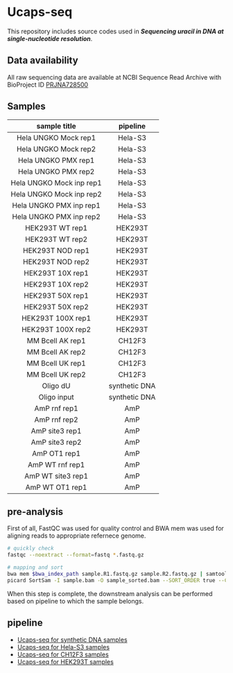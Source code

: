 # Ucaps-seq
This repository includes source codes used in ***Sequencing uracil in DNA at single-nucleotide resolution***.

## Data availability
All raw sequencing data are available at NCBI Sequence Read Archive with BioProject ID [PRJNA728500](https://www.ncbi.nlm.nih.gov/bioproject/?term=PRJNA728500)

## Samples

| sample title | pipeline |
| :---: | :---: |
| Hela UNGKO Mock rep1 | Hela-S3 |
| Hela UNGKO Mock rep2 | Hela-S3 |
| Hela UNGKO PMX rep1 | Hela-S3 |
| Hela UNGKO PMX rep2 | Hela-S3 |
| Hela UNGKO Mock inp rep1 | Hela-S3 |
| Hela UNGKO Mock inp rep2 | Hela-S3 |
| Hela UNGKO PMX inp rep1 | Hela-S3 |
| Hela UNGKO PMX inp rep2 | Hela-S3 |
| HEK293T WT rep1 | HEK293T |
| HEK293T WT rep2 | HEK293T |
| HEK293T NOD rep1 | HEK293T |
| HEK293T NOD rep2 | HEK293T |
| HEK293T 10X rep1 | HEK293T |
| HEK293T 10X rep2 | HEK293T |
| HEK293T 50X rep1 | HEK293T |
| HEK293T 50X rep2 | HEK293T |
| HEK293T 100X rep1 | HEK293T |
| HEK293T 100X rep2 | HEK293T |
| MM Bcell AK rep1 | CH12F3 |
| MM Bcell AK rep2 | CH12F3 |
| MM Bcell UK rep1 | CH12F3 |
| MM Bcell UK rep2 | CH12F3 |
| Oligo dU | synthetic DNA |
| Oligo input | synthetic DNA |
| AmP rnf rep1 | AmP |
| AmP rnf rep2 | AmP |
| AmP site3 rep1 | AmP |
| AmP site3 rep2 | AmP |
| AmP OT1 rep1 | AmP |
| AmP WT rnf rep1 | AmP |
| AmP WT site3 rep1 | AmP |
| AmP WT OT1 rep1 | AmP |


## pre-analysis
First of all, FastQC was used for quality control and BWA mem was used for aligning reads to appropriate refernece genome.
```bash
# quickly check
fastqc --noextract --format=fastq *.fastq.gz

# mapping and sort
bwa mem $bwa_index_path sample.R1.fastq.gz sample.R2.fastq.gz | samtools view -Sb - > sample.bam
picard SortSam -I sample.bam -O sample_sorted.bam --SORT_ORDER true --CREATE_INDEX true 
```
When this step is complete, the downstream analysis can be performed based on pipeline to which the sample belongs.


## pipeline
- [Ucaps-seq for synthetic DNA samples](https://github.com/Jyyin333/Ucaps-seq/blob/main/sDNA.md)
- [Ucaps-seq for Hela-S3 samples](https://github.com/Jyyin333/Ucaps-seq/blob/main/Hela-S3.md)
- [Ucaps-seq for CH12F3 samples]()
- [Ucaps-seq for HEK293T samples](https://github.com/Jyyin333/Ucaps-seq/blob/main/HEK293T.md)
